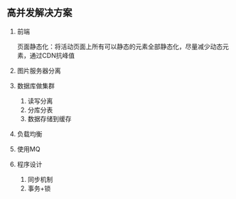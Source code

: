## 高并发解决方案

1. 前端

    页面静态化：将活动页面上所有可以静态的元素全部静态化，尽量减少动态元素，通过CDN抗峰值

2. 图片服务器分离

3. 数据库做集群

   1. 读写分离
   2. 分库分表
   3. 数据存储到缓存

4. 负载均衡

5. 使用MQ
   
6. 程序设计

   1. 同步机制
   2. 事务+锁
